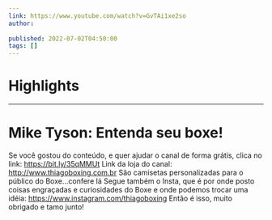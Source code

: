 ```yaml
---
link: https://www.youtube.com/watch?v=GvTAi1xe2so
author: 
   
published: 2022-07-02T04:50:00
tags: []
---
```

# Highlights


---
# Mike Tyson: Entenda seu boxe!
Se você gostou do conteúdo, e quer ajudar o canal de forma grátis, clica no link: https://bit.ly/35qMMUt Link da loja do canal: http://www.thiagoboxing.com.br São camisetas personalizadas para o público do Boxe...confere lá Segue também o Insta, que é por onde posto coisas engraçadas e curiosidades do Boxe e onde podemos trocar uma idéia: https://www.instagram.com/thiagoboxing Então é isso, muito obrigado e tamo junto!